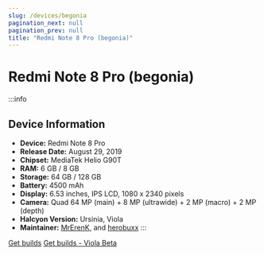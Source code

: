```yaml
---
slug: /devices/begonia
pagination_next: null
pagination_prev: null
title: "Redmi Note 8 Pro (begonia)"
---
```


# Redmi Note 8 Pro (begonia)
:::info
## Device Information

- **Device:** Redmi Note 8 Pro
- **Release Date:** August 29, 2019
- **Chipset:** MediaTek Helio G90T
- **RAM:** 6 GB / 8 GB
- **Storage:** 64 GB / 128 GB
- **Battery:** 4500 mAh
- **Display:** 6.53 inches, IPS LCD, 1080 x 2340 pixels
- **Camera:** Quad 64 MP (main) + 8 MP (ultrawide) + 2 MP (macro) + 2 MP (depth)
- **Halcyon Version:** Ursinia, Viola
- **Maintainer:** [MrErenK](https://github.com/MrErenK), and [herobuxx](https://github.com/herobuxx)
:::

<a href="https://www.pling.com/p/2058150/" class="button button--primary">Get builds</a>
<a href="https://www.pling.com/p/1685941/" class="button button--primary">Get builds - Viola Beta</a>
